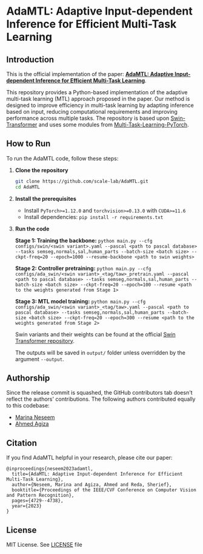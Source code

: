 # AdaMTL: Adaptive Input-dependent Inference for Efficient Multi-Task Learning

## Introduction

This is the official implementation of the paper: **[AdaMTL: Adaptive Input-dependent Inference for Efficient Multi-Task Learning](https://arxiv.org/abs/2304.08594)**. 

This repository provides a Python-based implementation of the adaptive multi-task learning (MTL) approach proposed in the paper.  Our method is designed to improve efficiency in multi-task learning by adapting inference based on input, reducing computational requirements and improving performance across multiple tasks. The repository is based upon [Swin-Transformer](https://github.com/microsoft/Swin-Transformer) and uses some modules from [Multi-Task-Learning-PyTorch](https://github.com/SimonVandenhende/Multi-Task-Learning-PyTorch).


## How to Run

To run the AdaMTL code, follow these steps:

1. **Clone the repository**

    ```bash
    git clone https://github.com/scale-lab/AdaMTL.git
    cd AdaMTL
    ```

2. **Install the prerequisites**
    - Install `PyTorch>=1.12.0` and `torchvision>=0.13.0` with `CUDA>=11.6`
    - Install dependencies: `pip install -r requirements.txt`

3. **Run the code**

    **Stage 1: Training the backbone:**
        ```
        python main.py --cfg configs/swin/<swin variant>.yaml --pascal <path to pascal database> --tasks semseg,normals,sal,human_parts --batch-size <batch size> --ckpt-freq=20 --epoch=1000 --resume-backbone <path to swin weights>
        ```
    
    **Stage 2: Controller pretraining:**
        ```
        python main.py --cfg configs/ada_swin/<swin variant>_<tag/taw>_pretrain.yaml --pascal <path to pascal database> --tasks semseg,normals,sal,human_parts --batch-size <batch size> --ckpt-freq=20 --epoch=100 --resume <path to the weights generated from Stage 1>
        ```
        
    **Stage 3: MTL model training:**
        ```
        python main.py --cfg configs/ada_swin/<swin variant>_<tag/taw>.yaml --pascal <path to pascal database> --tasks semseg,normals,sal,human_parts --batch-size <batch size> --ckpt-freq=20 --epoch=300 --resume <path to the weights generated from Stage 2>
        ```
   
      Swin variants and their weights can be found at the official [Swin Transformer repository](https://github.com/microsoft/Swin-Transformer). 
  
      The outputs will be saved in `output/` folder unless overridden by the argument `--output`.
## Authorship
Since the release commit is squashed, the GitHub contributors tab doesn't reflect the authors' contributions. The following authors contributed equally to this codebase:
- [Marina Neseem](https://github.com/marina-neseem)
- [Ahmed Agiza](https://github.com/ahmed-agiza)

## Citation
If you find AdaMTL helpful in your research, please cite our paper:
```
@inproceedings{neseem2023adamtl,
  title={AdaMTL: Adaptive Input-dependent Inference for Efficient Multi-Task Learning},
  author={Neseem, Marina and Agiza, Ahmed and Reda, Sherief},
  booktitle={Proceedings of the IEEE/CVF Conference on Computer Vision and Pattern Recognition},
  pages={4729--4738},
  year={2023}
}
```

## License
MIT License. See [LICENSE](LICENSE) file
